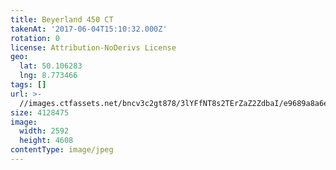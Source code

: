 ```yaml
---
title: Beyerland 450 CT
takenAt: '2017-06-04T15:10:32.000Z'
rotation: 0
license: Attribution-NoDerivs License
geo:
  lat: 50.106283
  lng: 8.773466
tags: []
url: >-
  //images.ctfassets.net/bncv3c2gt878/3lYFfNT8s2TErZaZ2ZdbaI/e9689a8a6eac4aa9313d74d0ee69c6ca/beyerland-450-ct_34251150824_o
size: 4128475
image:
  width: 2592
  height: 4608
contentType: image/jpeg
---
```


